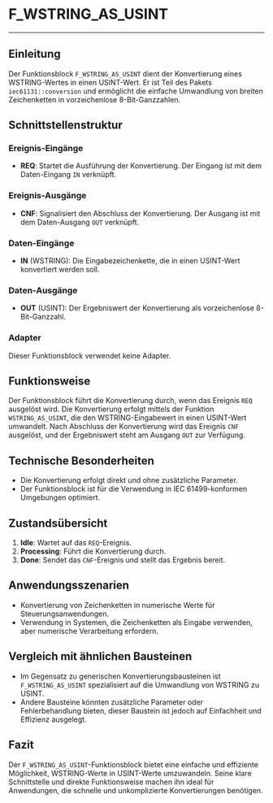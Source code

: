 # F_WSTRING_AS_USINT

* * * * * * * * * *
## Einleitung
Der Funktionsblock `F_WSTRING_AS_USINT` dient der Konvertierung eines WSTRING-Wertes in einen USINT-Wert. Er ist Teil des Pakets `iec61131::conversion` und ermöglicht die einfache Umwandlung von breiten Zeichenketten in vorzeichenlose 8-Bit-Ganzzahlen.

## Schnittstellenstruktur
### **Ereignis-Eingänge**
- **REQ**: Startet die Ausführung der Konvertierung. Der Eingang ist mit dem Daten-Eingang `IN` verknüpft.

### **Ereignis-Ausgänge**
- **CNF**: Signalisiert den Abschluss der Konvertierung. Der Ausgang ist mit dem Daten-Ausgang `OUT` verknüpft.

### **Daten-Eingänge**
- **IN** (WSTRING): Die Eingabezeichenkette, die in einen USINT-Wert konvertiert werden soll.

### **Daten-Ausgänge**
- **OUT** (USINT): Der Ergebniswert der Konvertierung als vorzeichenlose 8-Bit-Ganzzahl.

### **Adapter**
Dieser Funktionsblock verwendet keine Adapter.

## Funktionsweise
Der Funktionsblock führt die Konvertierung durch, wenn das Ereignis `REQ` ausgelöst wird. Die Konvertierung erfolgt mittels der Funktion `WSTRING_AS_USINT`, die den WSTRING-Eingabewert in einen USINT-Wert umwandelt. Nach Abschluss der Konvertierung wird das Ereignis `CNF` ausgelöst, und der Ergebniswert steht am Ausgang `OUT` zur Verfügung.

## Technische Besonderheiten
- Die Konvertierung erfolgt direkt und ohne zusätzliche Parameter.
- Der Funktionsblock ist für die Verwendung in IEC 61499-konformen Umgebungen optimiert.

## Zustandsübersicht
1. **Idle**: Wartet auf das `REQ`-Ereignis.
2. **Processing**: Führt die Konvertierung durch.
3. **Done**: Sendet das `CNF`-Ereignis und stellt das Ergebnis bereit.

## Anwendungsszenarien
- Konvertierung von Zeichenketten in numerische Werte für Steuerungsanwendungen.
- Verwendung in Systemen, die Zeichenketten als Eingabe verwenden, aber numerische Verarbeitung erfordern.

## Vergleich mit ähnlichen Bausteinen
- Im Gegensatz zu generischen Konvertierungsbausteinen ist `F_WSTRING_AS_USINT` spezialisiert auf die Umwandlung von WSTRING zu USINT.
- Andere Bausteine könnten zusätzliche Parameter oder Fehlerbehandlung bieten, dieser Baustein ist jedoch auf Einfachheit und Effizienz ausgelegt.

## Fazit
Der `F_WSTRING_AS_USINT`-Funktionsblock bietet eine einfache und effiziente Möglichkeit, WSTRING-Werte in USINT-Werte umzuwandeln. Seine klare Schnittstelle und direkte Funktionsweise machen ihn ideal für Anwendungen, die schnelle und unkomplizierte Konvertierungen benötigen.